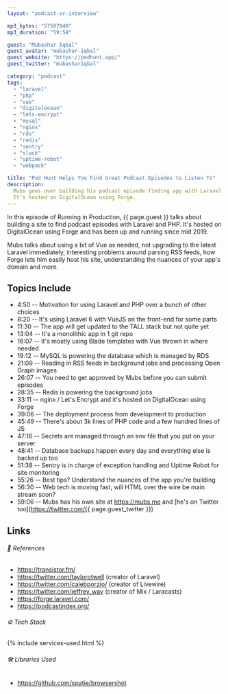 ```yaml
---
layout: "podcast-or-interview"

mp3_bytes: "57507840"
mp3_duration: "59:54"

guest: "Mubashar Iqbal"
guest_avatar: "mubashar-iqbal"
guest_website: "https://podhunt.app/"
guest_twitter: "mubashariqbal"

category: "podcast"
tags:
  - "laravel"
  - "php"
  - "vue"
  - "digitalocean"
  - "lets-encrypt"
  - "mysql"
  - "nginx"
  - "rds"
  - "redis"
  - "sentry"
  - "slack"
  - "uptime-robot"
  - "webpack"

title: "Pod Hunt Helps You Find Great Podcast Episodes to Listen To"
description:
  Mubs goes over building his podcast episode finding app with Laravel and PHP.
  It's hosted on DigitalOcean using Forge.
---
```


In this episode of Running in Production, {{ page.guest }} talks about building
a site to find podcast episodes with Laravel and PHP. It's hosted on
DigitalOcean using Forge and has been up and running since mid 2019.

Mubs talks about using a bit of Vue as needed, not upgrading to the latest
Laravel immediately, interesting problems around parsing RSS feeds, how Forge
lets him easily host his site, understanding the nuances of your app's domain
and more.

## Topics Include

- 4:50 -- Motivation for using Laravel and PHP over a bunch of other choices
- 8:20 -- It's using Laravel 6 with VueJS on the front-end for some parts
- 11:30 -- The app will get updated to the TALL stack but not quite yet
- 13:04 -- It's a monolithic app in 1 git repo
- 16:07 -- It's mostly using Blade templates with Vue thrown in where needed
- 19:12 -- MySQL is powering the database which is managed by RDS
- 21:09 -- Reading in RSS feeds in background jobs and processing Open Graph images
- 26:07 -- You need to get approved by Mubs before you can submit episodes
- 28:35 -- Redis is powering the background jobs
- 33:11 -- nginx / Let's Encrypt and it's hosted on DigitalOcean using Forge
- 39:06 -- The deployment process from development to production
- 45:49 -- There's about 3k lines of PHP code and a few hundred lines of JS
- 47:16 -- Secrets are managed through an env file that you put on your server
- 48:41 -- Database backups happen every day and everything else is backed up too
- 51:38 -- Sentry is in charge of exception handling and Uptime Robot for site monitoring
- 55:26 -- Best tips? Understand the nuances of the app you're building
- 56:30 -- Web tech is moving fast, will HTML over the wire be main stream soon?
- 59:06 -- Mubs has his own site at <https://mubs.me> and [he's on Twitter too](https://twitter.com/{{ page.guest_twitter }})

## Links

###### 📄 References

- <https://transistor.fm/>
- <https://twitter.com/taylorotwell> (creator of Laravel)
- <https://twitter.com/calebporzio/> (creator of Livewire)
- <https://twitter.com/jeffrey_way> (creator of Mix / Laracasts)
- <https://forge.laravel.com/>
- <https://podcastindex.org/>

###### ⚙️ Tech Stack

{% include services-used.html %}

###### 🛠 Libraries Used

- <https://github.com/spatie/browsershot>
